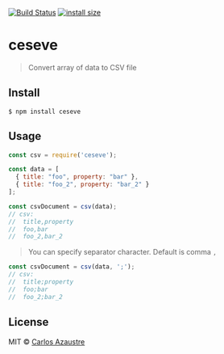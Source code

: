 [![Build Status](https://travis-ci.org/carlosazaustre/ceseve.svg?branch=master)](https://travis-ci.org/carlosazaustre/ceseve)
[![install size](https://packagephobia.now.sh/badge?p=ceseve)](https://packagephobia.now.sh/result?p=ceseve)

# ceseve
> Convert array of data to CSV file

## Install
```
$ npm install ceseve
```

## Usage
```js
const csv = require('ceseve');

const data = [
  { title: "foo", property: "bar" },
  { title: "foo_2", property: "bar_2" }
];

const csvDocument = csv(data);
// csv:
//  title,property
//  foo,bar
//  foo_2,bar_2
```

> You can specify separator character. Default is comma `,`
```js
const csvDocument = csv(data, ';');
// csv:
//  title;property
//  foo;bar
//  foo_2;bar_2

```

## License
MIT © [Carlos Azaustre](https://carlosazaustre.es)

